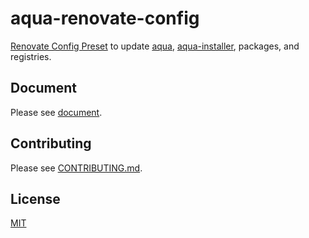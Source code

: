 # aqua-renovate-config

[Renovate Config Preset](https://docs.renovatebot.com/config-presets/) to update [aqua](https://aquaproj.github.io/), [aqua-installer](https://github.com/aquaproj/aqua-installer), packages, and registries.

## Document

Please see [document](https://aquaproj.github.io/docs/products/aqua-renovate-config).

## Contributing

Please see [CONTRIBUTING.md](CONTRIBUTING.md).

## License

[MIT](LICENSE)

